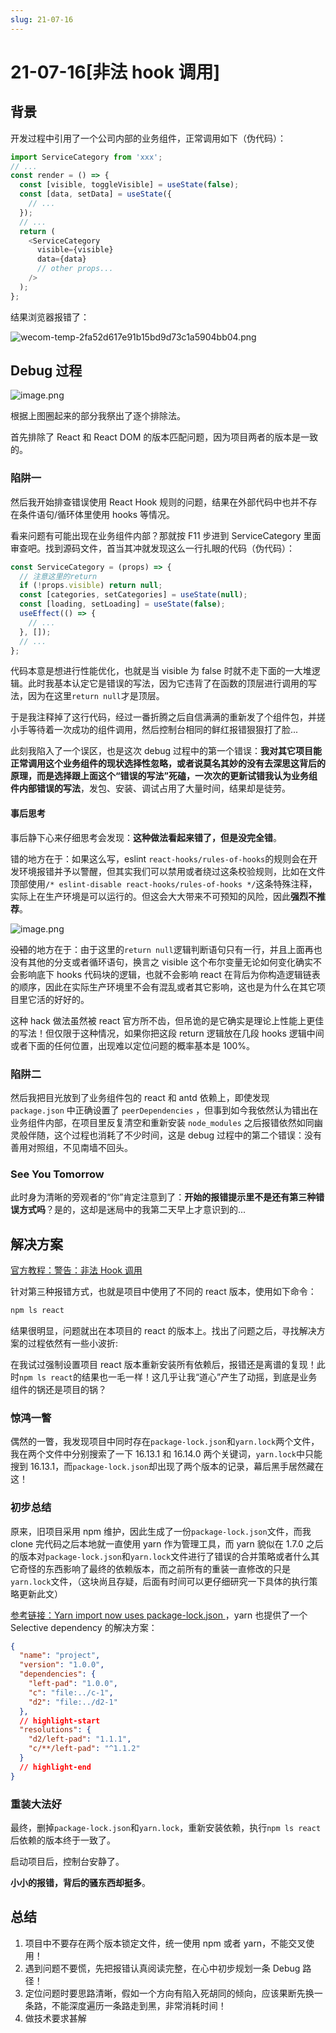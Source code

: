 ```yaml
---
slug: 21-07-16
---
```


# 21-07-16[非法 hook 调用]

## 背景

开发过程中引用了一个公司内部的业务组件，正常调用如下（伪代码）：

```typescript title="项目使用"
import ServiceCategory from 'xxx';
// ...
const render = () => {
  const [visible, toggleVisible] = useState(false);
  const [data, setData] = useState({
    // ...
  });
  // ...
  return (
    <ServiceCategory
      visible={visible}
      data={data}
      // other props...
    />
  );
};
```

结果浏览器报错了：

![wecom-temp-2fa52d617e91b15bd9d73c1a5904bb04.png](https://i.loli.net/2021/07/19/xT6LcsvhgObHekf.png)

## Debug 过程

![image.png](https://i.loli.net/2021/07/19/vDdpzVRUGuKQHf8.png)

根据上图圈起来的部分我祭出了逐个排除法。

首先排除了 React 和 React DOM 的版本匹配问题，因为项目两者的版本是一致的。

### 陷阱一

然后我开始排查错误使用 React Hook 规则的问题，结果在外部代码中也并不存在条件语句/循环体里使用 hooks 等情况。

看来问题有可能出现在业务组件内部？那就按 F11 步进到 ServiceCategory 里面审查吧。找到源码文件，首当其冲就发现这么一行扎眼的代码（伪代码）：

```typescript {3} title="业务组件内部实现"
const ServiceCategory = (props) => {
  // 注意这里的return
  if (!props.visible) return null;
  const [categories, setCategories] = useState(null);
  const [loading, setLoading] = useState(false);
  useEffect(() => {
    // ...
  }, []);
  // ...
};
```

代码本意是想进行性能优化，也就是当 visible 为 false 时就不走下面的一大堆逻辑。此时我基本认定它是错误的写法，因为它违背了在函数的顶层进行调用的写法，因为在这里`return null`才是顶层。

于是我注释掉了这行代码，经过一番折腾之后自信满满的重新发了个组件包，并搓小手等待着一次成功的组件调用，然后控制台相同的鲜红报错狠狠打了脸...

此刻我陷入了一个误区，也是这次 debug 过程中的第一个错误：**我对其它项目能正常调用这个业务组件的现状选择性忽略，或者说莫名其妙的没有去深思这背后的原理，而是选择跟上面这个“错误的写法”死磕，一次次的更新试错我认为业务组件内部错误的写法**，发包、安装、调试占用了大量时间，结果却是徒劳。

#### 事后思考

事后静下心来仔细思考会发现：**这种做法看起来错了，但是没完全错**。

错的地方在于：如果这么写，eslint `react-hooks/rules-of-hooks`的规则会在开发环境报错并予以警醒，但其实我们可以禁用或者绕过这条校验规则，比如在文件顶部使用`/* eslint-disable react-hooks/rules-of-hooks */`这条特殊注释，实际上在生产环境是可以运行的。但这会大大带来不可预知的风险，因此**强烈不推荐**。

![image.png](https://i.loli.net/2021/07/19/NaT1zqWeFES8ufV.png)

~~没错~~的地方在于：由于这里的`return null`逻辑判断语句只有一行，并且上面再也没有其他的分支或者循环语句，换言之 visible 这个布尔变量无论如何变化确实不会影响底下 hooks 代码块的逻辑，也就不会影响 react 在背后为你构造逻辑链表的顺序，因此在实际生产环境里不会有混乱或者其它影响，这也是为什么在其它项目里它活的好好的。

这种 hack 做法虽然被 react 官方所不齿，但吊诡的是它确实是理论上性能上更佳的写法！但仅限于这种情况，如果你把这段 return 逻辑放在几段 hooks 逻辑中间或者下面的任何位置，出现难以定位问题的概率基本是 100%。

### 陷阱二

然后我把目光放到了业务组件包的 react 和 antd 依赖上，即使发现 `package.json` 中正确设置了 `peerDependencies` ，但事到如今我依然认为错出在业务组件内部，在项目里反复清空和重新安装 `node_modules` 之后报错依然如同幽灵般伴随，这个过程也消耗了不少时间，这是 debug 过程中的第二个错误：没有善用对照组，不见南墙不回头。

### See You Tomorrow

此时身为清晰的旁观者的“你”肯定注意到了：**开始的报错提示里不是还有第三种错误方式吗**？是的，这却是迷局中的我第二天早上才意识到的...

## 解决方案

[官方教程：警告：非法 Hook 调用](https://zh-hans.reactjs.org/warnings/invalid-hook-call-warning.html)

针对第三种报错方式，也就是项目中使用了不同的 react 版本，使用如下命令：

```bash
npm ls react
```

结果很明显，问题就出在本项目的 react 的版本上。找出了问题之后，寻找解决方案的过程依然有一些小波折:

在我试过强制设置项目 react 版本重新安装所有依赖后，报错还是离谱的复现！此时`npm ls react`的结果也一毛一样！这几乎让我“道心”产生了动摇，到底是业务组件的锅还是项目的锅？

### 惊鸿一瞥

偶然的一瞥，我发现项目中同时存在`package-lock.json`和`yarn.lock`两个文件，我在两个文件中分别搜索了一下 16.13.1 和 16.14.0 两个关键词，`yarn.lock`中只能搜到 16.13.1，而`package-lock.json`却出现了两个版本的记录，幕后黑手居然藏在这！

### 初步总结

原来，旧项目采用 npm 维护，因此生成了一份`package-lock.json`文件，而我 clone 完代码之后本地就一直使用 yarn 作为管理工具，而 yarn 貌似在 1.7.0 之后的版本对`package-lock.json`和`yarn.lock`文件进行了错误的合并策略或者什么其它奇怪的东西影响了最终的依赖版本，而之前所有的重装一直修改的只是`yarn.lock`文件，（这块尚且存疑，后面有时间可以更仔细研究一下具体的执行策略更新此文）

[参考链接：Yarn import now uses package-lock.json ](https://classic.yarnpkg.com/blog/2018/06/04/yarn-import-package-lock/)，yarn 也提供了一个 Selective dependency 的解决方案：

```json title="package.json"
{
  "name": "project",
  "version": "1.0.0",
  "dependencies": {
    "left-pad": "1.0.0",
    "c": "file:../c-1",
    "d2": "file:../d2-1"
  },
  // highlight-start
  "resolutions": {
    "d2/left-pad": "1.1.1",
    "c/**/left-pad": "^1.1.2"
  }
  // highlight-end
}
```

### 重装大法好

最终，删掉`package-lock.json`和`yarn.lock`，重新安装依赖，执行`npm ls react`后依赖的版本终于一致了。

启动项目后，控制台安静了。

**小小的报错，背后的骚东西却挺多**。

## 总结

1. 项目中不要存在两个版本锁定文件，统一使用 npm 或者 yarn，不能交叉使用！
2. 遇到问题不要慌，先把报错认真阅读完整，在心中初步规划一条 Debug 路径！
3. 定位问题时要思路清晰，假如一个方向有陷入死胡同的倾向，应该果断先换一条路，不能深度遍历一条路走到黑，非常消耗时间！
4. 做技术要求甚解